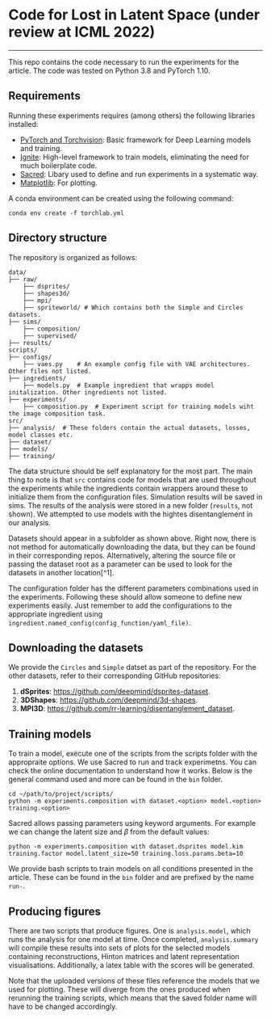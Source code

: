 # Code for Lost in Latent Space (under review at ICML 2022)

---

This repo contains the code necessary to run the experiments for the article. The code was tested on Python 3.8 and PyTorch 1.10.

## Requirements

Running these experiments requires (among others) the following libraries installed:

* [PyTorch and Torchvision](https://pytorch.org/): Basic framework for Deep Learning models and training.
* [Ignite](https://github.com/pytorch/ignite): High-level framework to train models, eliminating the need for much boilerplate code.
* [Sacred](https://github.com/IDSIA/sacred): Libary used to define and run experiments in a systematic way.
* [Matplotlib](https://matplotlib.org/): For plotting.

A conda environment can be created using the following command:
```
conda env create -f torchlab.yml
```

## Directory structure

The repository is organized as follows:

```
data/
├── raw/
    ├── dsprites/
    ├── shapes3d/
    ├── mpi/
    ├── spriteworld/ # Which contains both the Simple and Circles datasets.
├── sims/
    ├── composition/
    ├── supervised/
├── results/
scripts/
├── configs/
    ├── vaes.py    # An example config file with VAE architectures. Other files not listed.
├── ingredients/
    ├── models.py  # Example ingredient that wrapps model initalization. Other ingredients not listed.
├── experiments/
    ├── composition.py  # Experiment script for training models wiht the image composition task.
src/
├── analysis/  # These folders contain the actual datasets, losses, model classes etc.
├── dataset/
├── models/
├── training/
```

The data structure should be self explanatory for the most part. The main thing to note is that ``src`` contains code for models that are used throughout the experiments while the ingredients contain wrappers around these to initialize them from the configuration files. Simulation results will be saved in sims. The results of the analysis were stored in a new folder (``results``, not shown). We attempted to use models with the hightes disentanglement in our analysis.

Datasets should appear in a subfolder as shown above. Right now, there is not method for automatically downloading the data, but they can be found in their corresponding repos. Alternatively, altering the source file or passing the dataset root as a parameter can be used to look for the datasets in another location[^1].

The configuration folder has the different parameters combinations used in the experiments. Following these should allow someone to define new experiments easily. Just remember to add the configurations to the appropriate ingredient using ``ingredient.named_config(config_function/yaml_file)``.

## Downloading the datasets

We provide the ``Circles`` and ``Simple`` datset as part of the repository. For the other datasets, refer to their corresponding GitHub repositories:
1. **dSprites**: https://github.com/deepmind/dsprites-dataset.
2. **3DShapes**: https://github.com/deepmind/3d-shapes.
3. **MPI3D**: https://github.com/rr-learning/disentanglement_dataset.

## Training models

To train a model, execute one of the scripts from the scripts folder with the appropraite options. We use Sacred to run and track experimetns. You can check the online documentation to understand how it works. Below is the general command used and more can be found in the ``bin`` folder.

```
cd ~/path/to/project/scripts/
python -m experiments.composition with dataset.<option> model.<option> training.<option>
```

Sacred allows passing parameters using keyword arguments. For example we can change the latent size and $\beta$ from the default values:

```
python -m experiments.composition with dataset.dsprites model.kim training.factor model.latent_size=50 training.loss.params.beta=10
```

We provide bash scripts to train models on all conditions presented in the article. These can be found in the ``bin`` folder and are prefixed by the name ``run-``.

## Producing figures

There are two scripts that produce figures. One is ``analysis.model``, which runs the analysis for one model at time. Once completed, ``analysis.summary`` will compile these results into sets of plots for the selected models containing reconstructions, Hinton matrices and latent representation visualisations. Additionally, a latex table with the scores will be generated.

Note that the uploaded versions of these files reference the models that we used for plotting. These will diverge from the ones produced when rerunning the training scripts, which means that the saved folder name will have to be changed accordingly.
